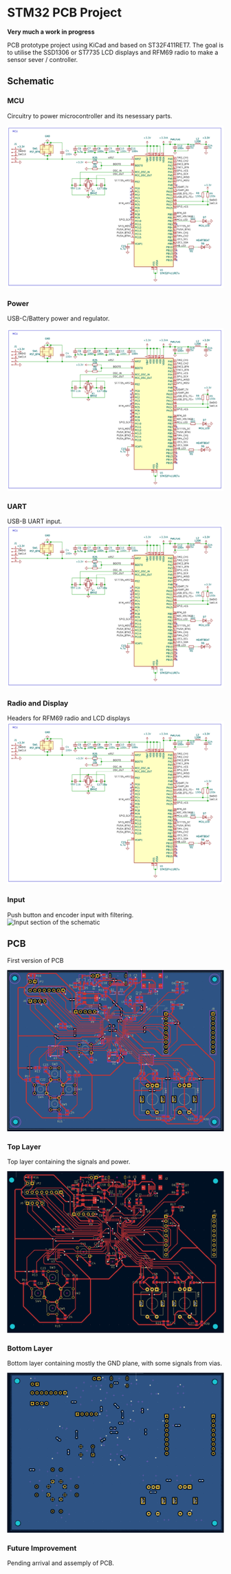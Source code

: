 # STM32 PCB Project
**Very much a work in progress**

PCB prototype project using KiCad and based on ST32F411RET7. 
The goal is to utilise the SSD1306 or ST7735 LCD displays and RFM69 radio to make a sensor sever / controller.

## Schematic
### MCU

Circuitry to power microcontroller and its nesessary parts.

![MCU section of the schematic](https://github.com/ryandenekelly/pcb_project/blob/master/images/schematic_mcu.PNG?raw=true)

### Power

USB-C/Battery power and regulator.

![Power section of the schematic](https://github.com/ryandenekelly/pcb_project/blob/master/images/schematic_mcu.PNG?raw=true)
### UART
USB-B UART input.
![UART section of the schematic](https://github.com/ryandenekelly/pcb_project/blob/master/images/schematic_mcu.PNG?raw=true)
### Radio and Display
Headers for RFM69 radio and LCD displays
![Radio and display section of the schematic](https://github.com/ryandenekelly/pcb_project/blob/master/images/schematic_mcu.PNG?raw=true)
### Input
Push button and encoder input with filtering.
![Input section of the schematic](https://github.com/ryandenekellypcb_project/blob/master/images/schematic_mcu.PNG?raw=true)

## PCB

First version of PCB

![Full PCB](https://github.com/ryandenekelly/pcb_project/blob/master/images/pcb_all.PNG?raw=true)

### Top Layer

Top layer containing the signals and power.

![Just the top layer of the PCB](https://github.com/ryandenekelly/pcb_project/blob/master/images/pcb_front.PNG?raw=true)

### Bottom Layer

Bottom layer containing mostly the GND plane, with some signals from vias.

![Just the bottom layer of PCB](https://github.com/ryandenekelly/pcb_project/blob/master/images/pcb_back.PNG?raw=true)


### Future Improvement

Pending arrival and assemply of PCB.
